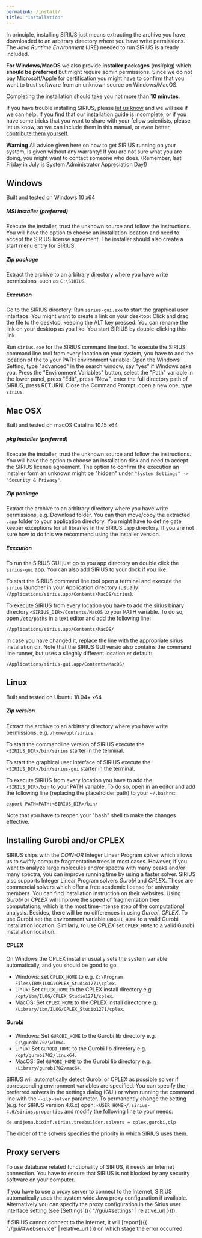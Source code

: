 ```yaml
---
permalink: /install/
title: "Installation"
---
```


In principle, installing SIRIUS just means extracting the archive you have
downloaded to an arbitrary directory where you have write permissions. 
The *Java Runtime Environment* (JRE) needed to run SIRIUS is already included.

**For Windows/MacOS** we also provide **installer packages** (msi/pkg) which **should be preferred** 
but might require admin permissions. Since we do not pay Microsoft/Apple for certification 
you might have to confirm that you want to trust software from an unknown source on Windows/MacOS.

Completing the installation should take you not more than **10 minutes**.

If you have trouble installing SIRIUS, please [let us 
know](mailto:sirius@uni-jena.de) and we will see if we can help.
If you find that our installation guide is incomplete, or if you have
some tricks that you want to share with your fellow scientists, please
let us know, so we can include them in this manual, or even better, 
[contribute them yourself](https://github.com/boecker-lab/docs.sirius.github.io#contributing-to-the-sirius-documentation).

**Warning** All advice given here on how to get SIRIUS running on your
system, is given without any warranty! If you are not sure what you are
doing, you might want to contact someone who does. (Remember, last
Friday in July is System Administrator Appreciation Day!)


## Windows
Built and tested on Windows 10 x64
##### MSI installer (preferred)
Execute the installer, trust the unknown source and follow the instructions.
You will have the option to choose an installation location and need to 
accept the SIRIUS license agreement. The installer should also create a start menu entry for SIRIUS.

##### Zip package
Extract the archive to an arbitrary directory where you have write
permissions, such as `C:\SIRIUS`.

##### Execution 
Go to the SIRIUS directory. Run `sirius-gui.exe` to start the graphical user interface.
You might want to create a link on your desktop: Click and drag the file
to the desktop, keeping the ALT key pressed. You can rename the link on
your desktop as you like. You start SIRIUS by double-clicking this link.
 

Run `sirius.exe` for the SIRIUS command line tool. To execute the SIRIUS command line
tool from every location on your system, you have to add the location of
the to your PATH environment variable: Open the Windows Setting, type
"advanced" in the search window, say "yes" if Windows asks you. Press
the "Environment Variables" button, select the "Path" variable in the
lower panel, press "Edit", press "New", enter the full directory path
of SIRIUS, press RETURN. Close the Command Prompt, open a new one, type
`sirius`.

## Mac OSX
Built and tested on macOS Catalina 10.15 x64
##### pkg installer (preferred)
Execute the installer, trust the unknown source and follow the instructions.
You will have the option to choose an installation disk and need to 
accept the SIRIUS license agreement.
The option to confirm the execution an installer form an unknown might be "hidden" under 
`"System Settings" -> "Security & Privacy"`.

##### Zip package
Extract the archive to an arbitrary directory where you have write
permissions, e.g. Download folder. You can then move/copy the extracted `.app` 
folder to your application directory. You might have to define gate keeper exceptions
for all libraries in the SIRIUS `.app` directory. If you are not sure how to do this
we recommend using the installer version.  

##### Execution 
To run the SIRIUS GUI just go to you app directory an double click the `sirius-gui` app.
You can also add SIRIUS to your dock if you like.  

To start the SIRIUS command line tool open a terminal and execute 
the `sirius` launcher in your Application directory (usually `/Applications/sirius.app/Contents/MacOS/sirius`).

To execute SIRIUS from every location you have to add the sirius binary directory `<SIRIUS_DIR>/Contents/MacOS` to your PATH
variable. To do so, open `/etc/paths` in a text editor and add the following line:

```
/Applications/sirius.app/Contents/MacOS/
```

In case you have changed it, replace the line with the appropriate sirius installation dir.
Note that the SIRIUS GUI versio also contains the command line runner, but uses a slieghly different location er default:
```
/Applications/sirius-gui.app/Contents/MacOS/
```

## Linux
Built and tested on Ubuntu 18.04+ x64
##### Zip version
Extract the archive to an arbitrary directory where you have write
permissions, e.g. `/home/opt/sirius`.

To start the commandline version of SIRIUS execute the 
`<SIRIUS_DIR>/bin/sirius` starter in the terminal.

To start the graphical user interface of SIRIUS execute the 
`<SIRIUS_DIR>/bin/sirius-gui` starter in the terminal.

To execute SIRIUS from every location you have to add the `<SIRIUS_DIR>/bin` to your PATH
variable. To do so, open in an editor and add the following line
(replacing the placeholder path) to your `~/.bashrc`:

```
export PATH=PATH:<SIRIUS_DIR>/bin/
```

Note that you have to reopen your "bash" shell to make the changes
effective.

## Installing Gurobi and/or CPLEX

SIRIUS ships with the *COIN-OR* Integer Linear
Program solver which allows us to swiftly compute fragmentation trees in
most cases. However, if you want to analyze large molecules and/or
spectra with many peaks and/or many spectra, you can
improve running time by using a faster solver. SIRIUS also
supports Integer Linear Program solvers *Gurobi* and *CPLEX*. These are
commercial solvers which offer a free academic license for university
members. You can find installation instruction on their websites. Using
*Gurobi* or *CPLEX* will improve the speed of fragmentation tree
computations, which is the most time-intense step of the computational
analysis. Besides, there will be no differences in using *Gurobi*,
*CPLEX*. To use Gurobi set the environment variable `GUROBI_HOME`
to a valid Gurobi installation location. 
Similarly, to use *CPLEX* set `CPLEX_HOME` to a valid Gurobi installation location.

#### CPLEX
On Windows the CPLEX installer usually sets the system variable automatically, and you should be good to go.
* Windows: set `CPLEX_HOME` to e.g. `C:\Program Files\IBM\ILOG\CPLEX_Studio1271\cplex`.
* Linux: Set `CPLEX_HOME` to the CPLEX install directory e.g. `/opt/ibm/ILOG/CPLEX_Studio1271/cplex`.
* MacOS: Set `CPLEX_HOME` to the CPLEX install directory e.g. `/Library/ibm/ILOG/CPLEX_Studio1271/cplex`.

#### Gurobi
* Windows: Set `GUROBI_HOME` to the Gurobi lib directory e.g. `C:\gurobi702\win64`.
* Linux: Set `GUROBI_HOME` to the Gurobi lib directory e.g. `/opt/gurobi702/linux64`.
* MacOS: Set `GUROBI_HOME` to the Gurobi lib directory e.g. `/Library/gurobi702/mac64`.


SIRIUS will automatically detect Gurobi or CPLEX as possible solver if corresponding environment 
variables are specified. You can specify the preferred solvers in the settings 
dialog (GUI) or when running the command line with the `--ilp-solver` parameter.
To permanently change the setting (e.g. for SIRIUS version 4.6.x) open: 
`<USER_HOME>/.sirius-4.6/sirius.properties`  and modify the following line to your needs:

```properties
de.unijena.bioinf.sirius.treebuilder.solvers = cplex,gurobi,clp
```
The order of the solvers specifies the priority in which SIRIUS uses them.


## Proxy servers

To use database related functionality of SIRIUS, it needs an Internet
connection. You have to ensure that SIRIUS is not blocked by any
security software on your computer.

If you have to use a proxy server to connect to the Internet, SIRIUS
automatically uses the system wide Java proxy configuration if
available. Alternatively you can specify the proxy configuration in the
Sirius user interface setting (see [Settings]({{ "//gui/#settings" | relative_url }})).

If SIRIUS cannot connect to the Internet, it will [report]({{ "//gui/#webservice" | relative_url }}) on which stage
the error occurred.
